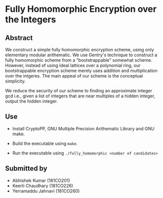 # Fully Homomorphic Encryption over the Integers

## Abstract

We construct a simple fully homomorphic encryption scheme, using only
elementary modular arithematic. We use Gentry's technique to construct
a fully homomorphic scheme from a "bootstrappable" somewhat scheme.
However, instead of using ideal lattices over a polynomial ring, our
bootstrappable encryption scheme merely uses addition and multiplication
over the intgeres. The main appeal of our scheme is the conceptual simplicity.

We reduce the security of our scheme to finding an approximate integer gcd i.e.,
given a list of integers that are near multiples of a hidden integer, output the
hidden integer.

## Use

- Install CryptoPP, GNU Multiple Precision Arithematic Library and GNU make.

- Build the executable using `make`.

- Run the executable using `./fully_homomorphic <number of candidates>`

## Submitted by

- Abhishek Kumar (181CO201)
- Keerti Chaudhary (181CO226)
- Yerramaddu Jahnavi (181CO260)
